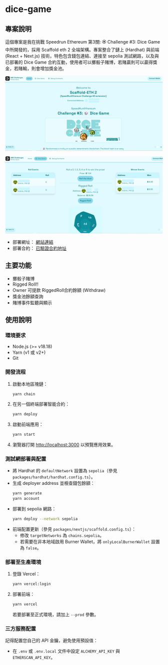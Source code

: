 # dice-game

## 專案說明
這個專案是我在挑戰 Speedrun Ethereum 第3關: 🏵 Challenge #3: Dice Game 中所開發的，採用 Scaffold eth 2 全端架構。專案整合了鏈上 (Hardhat) 與前端 (React + Next.js) 技術，特色包含錢包連結、連接至 sepolia 測試網路，以及與已部署的 Dice Game 合約互動，使用者可以擲骰子賭博，若賭贏則可以贏得獎金，若賭輸，則會增加獎金池。

![示例圖片](https://github.com/yoyoj1023/dapps/blob/main/05-dice-game/sample.png)

![示例圖片](https://github.com/yoyoj1023/dapps/blob/main/05-dice-game/sample2.png)

- 部署網址： [網站連結](https://56-dice-game.vercel.app/)
- 部署合約： [已驗證合約地址](https://sepolia-optimism.etherscan.io/address/0xDc1ad2812c5f93e66032f17383f164F7Bed317E2#code)

## 主要功能
- 擲骰子賭博
- Rigged Roll!!
- Owner 可提款 RiggedRoll合約餘額 (Withdraw)
- 獎金池餘額查詢
- 賭博事件監聽與顯示

## 使用說明

### 環境要求
- Node.js (>= v18.18)
- Yarn (v1 或 v2+)
- Git

### 開發流程
1. 啟動本地區塊鏈：
   ```bash
   yarn chain
   ```
2. 在另一個終端部署智能合約：
   ```bash
   yarn deploy
   ```
3. 啟動前端應用：
   ```bash
   yarn start
   ```
4. 瀏覽器打開 [http://localhost:3000](http://localhost:3000) 以預覽應用效果。

### 測試網部署與配置
- 將 Hardhat 的 `defaultNetwork` 設置為 `sepolia`（參見 `packages/hardhat/hardhat.config.ts`）。
- 生成 deployer address 並檢查錢包餘額：
  ```bash
  yarn generate
  yarn account
  ```
- 部署到 sepolia 網路：
  ```bash
  yarn deploy --network sepolia
  ```
- 前端配置更新（參見 `packages/nextjs/scaffold.config.ts`）：
  - 修改 `targetNetworks` 為 `chains.sepolia`。
  - 若需要在非本地域啟用 Burner Wallet，將 `onlyLocalBurnerWallet` 設置為 `false`。

### 部署至生產環境
1. 登錄 Vercel：
   ```bash
   yarn vercel:login
   ```
2. 部署前端：
   ```bash
   yarn vercel
   ```
   若要部署至正式環境，請加上 `--prod` 參數。

### 三方服務配置
記得配置您自己的 API 金鑰，避免使用預設值：
- 在 `.env` 或 `.env.local` 文件中設定 `ALCHEMY_API_KEY` 與 `ETHERSCAN_API_KEY`。
